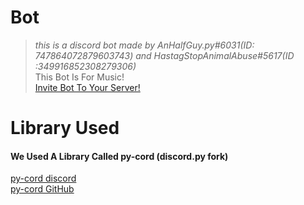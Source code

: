 # Bot
> _this is a discord bot made by AnHalfGuy.py#6031(ID: 747864072879603743) and HastagStopAnimalAbuse#5617(ID :349916852308279306)_  
> This Bot Is For Music!  
> [Invite Bot To Your Server!](https://discord.com/api/oauth2/authorize?client_id=818526749880614953&permissions=8&scope=bot%20applications.commands)
> 

# Library Used
#### We Used A Library Called py-cord (discord.py fork)
[py-cord discord](https://discord.gg/py-cord)  
[py-cord GitHub](https://github.com/Pycord-Development/pycord)

